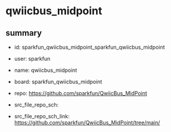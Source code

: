 # qwiicbus_midpoint
 
## summary 
* id: sparkfun_qwiicbus_midpoint_sparkfun_qwiicbus_midpoint
* user: sparkfun
* name: qwiicbus_midpoint
* board: sparkfun_qwiicbus_midpoint
* repo: https://github.com/sparkfun/QwiicBus_MidPoint



* src_file_repo_sch: 
* src_file_repo_sch_link: https://github.com/sparkfun/QwiicBus_MidPoint/tree/main/




